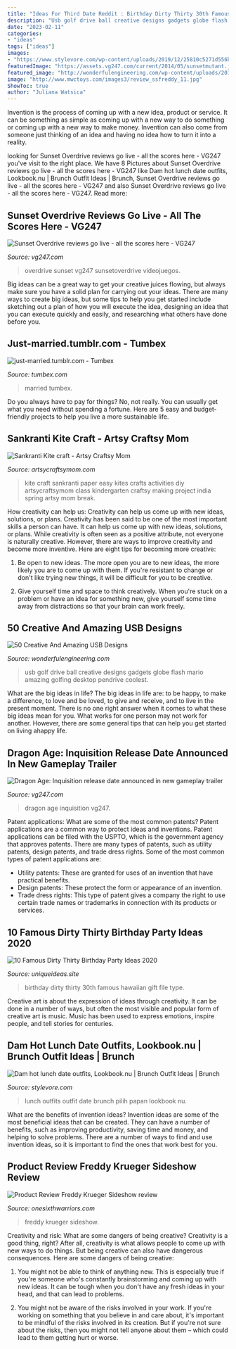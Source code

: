 ```yaml
---
title: "Ideas For Third Date Reddit : Birthday Dirty Thirty 30th Famous Hawaiian Gift File Type"
description: "Usb golf drive ball creative designs gadgets globe flash mario amazing golfing desktop pendrive coolest"
date: "2023-02-11"
categories:
- "ideas"
tags: ["ideas"]
images:
- "https://www.stylevore.com/wp-content/uploads/2019/12/25810c5271d556b2ffb2507c7b17f608.jpg"
featuredImage: "https://assets.vg247.com/current/2014/05/sunsetmutant.jpg"
featured_image: "http://wonderfulengineering.com/wp-content/uploads/2013/04/Globe-USB.jpg"
image: "http://www.mwctoys.com/images3/review_ssfreddy_11.jpg"
ShowToc: true
author: "Juliana Watsica"
---
```



Invention is the process of coming up with a new idea, product or service. It can be something as simple as coming up with a new way to do something or coming up with a new way to make money. Invention can also come from someone just thinking of an idea and having no idea how to turn it into a reality.

	

		
looking for Sunset Overdrive reviews go live - all the scores here - VG247 you've visit to the right place. We have 8 Pictures about Sunset Overdrive reviews go live - all the scores here - VG247 like Dam hot lunch date outfits, Lookbook.nu | Brunch Outfit Ideas | Brunch, Sunset Overdrive reviews go live - all the scores here - VG247 and also Sunset Overdrive reviews go live - all the scores here - VG247. Read more:
		
    
## Sunset Overdrive Reviews Go Live - All The Scores Here - VG247

<img loading=lazy src="https://assets.vg247.com/current/2014/05/sunsetmutant.jpg" onerror="this.onerror=null;this.src='https://tse4.mm.bing.net/th?id=OIP.3o8-RxUcSnS_8DO8Z6smBwHaEK&amp;pid=15.1';" alt="Sunset Overdrive reviews go live - all the scores here - VG247">

_Source: vg247.com_

>overdrive sunset vg247 sunsetoverdrive videojuegos. 

	

Big ideas can be a great way to get your creative juices flowing, but always make sure you have a solid plan for carrying out your ideas. There are many ways to create big ideas, but some tips to help you get started include sketching out a plan of how you will execute the idea, designing an idea that you can execute quickly and easily, and researching what others have done before you.

    
## Just-married.tumblr.com - Tumbex

<img loading=lazy src="https://64.media.tumblr.com/6ff0f57704b8a2385ac0a5b3c14a61e3/tumblr_pau7rd9dPd1sysqcjo1_400.jpg" onerror="this.onerror=null;this.src='https://tse4.mm.bing.net/th?id=OIP.ZfebU09_7MkhdA6Cd4r_1QAAAA&amp;pid=15.1';" alt="just-married.tumblr.com - Tumbex">

_Source: tumbex.com_

>married tumbex. 

	

Do you always have to pay for things? No, not really. You can usually get what you need without spending a fortune. Here are 5 easy and budget-friendly projects to help you live a more sustainable life.

    
## Sankranti Kite Craft - Artsy Craftsy Mom

<img loading=lazy src="https://artsycraftsymom.com/content/uploads/2013/11/Sankranti-Kite-craft.jpg" onerror="this.onerror=null;this.src='https://tse1.mm.bing.net/th?id=OIP.WHf-lwZHzd4IWOqQM_wergAAAA&amp;pid=15.1';" alt="Sankranti Kite craft - Artsy Craftsy Mom">

_Source: artsycraftsymom.com_

>kite craft sankranti paper easy kites crafts activities diy artsycraftsymom class kindergarten craftsy making project india spring artsy mom break. 

	

How creativity can help us: Creativity can help us come up with new ideas, solutions, or plans.
Creativity has been said to be one of the most important skills a person can have. It can help us come up with new ideas, solutions, or plans. While creativity is often seen as a positive attribute, not everyone is naturally creative. However, there are ways to improve creativity and become more inventive. Here are eight tips for becoming more creative: 
1. Be open to new ideas. The more open you are to new ideas, the more likely you are to come up with them. If you're resistant to change or don't like trying new things, it will be difficult for you to be creative.

2. Give yourself time and space to think creatively. When you're stuck on a problem or have an idea for something new, give yourself some time away from distractions so that your brain can work freely.

    
## 50 Creative And Amazing USB Designs

<img loading=lazy src="http://wonderfulengineering.com/wp-content/uploads/2013/04/Globe-USB.jpg" onerror="this.onerror=null;this.src='https://tse2.mm.bing.net/th?id=OIP.fw9zAlBG5MdHjFhPlJ2kGgHaGg&amp;pid=15.1';" alt="50 Creative And Amazing USB Designs">

_Source: wonderfulengineering.com_

>usb golf drive ball creative designs gadgets globe flash mario amazing golfing desktop pendrive coolest. 

	

What are the big ideas in life?
The big ideas in life are: to be happy, to make a difference, to love and be loved, to give and receive, and to live in the present moment. There is no one right answer when it comes to what these big ideas mean for you. What works for one person may not work for another. However, there are some general tips that can help you get started on living ahappy life.

    
## Dragon Age: Inquisition Release Date Announced In New Gameplay Trailer

<img loading=lazy src="https://assets.vg247.com/current/2014/04/daprintfeb_2.jpg" onerror="this.onerror=null;this.src='https://tse1.mm.bing.net/th?id=OIP.QqnDV00D0QIzwd7BwxxgfgHaEK&amp;pid=15.1';" alt="Dragon Age: Inquisition release date announced in new gameplay trailer">

_Source: vg247.com_

>dragon age inquisition vg247. 

	

Patent applications: What are some of the most common patents?
Patent applications are a common way to protect ideas and inventions. Patent applications can be filed with the USPTO, which is the government agency that approves patents. There are many types of patents, such as utility patents, design patents, and trade dress rights. Some of the most common types of patent applications are: 
- Utility patents: These are granted for uses of an invention that have practical benefits. 
- Design patents: These protect the form or appearance of an invention. 
- Trade dress rights: This type of patent gives a company the right to use certain trade names or trademarks in connection with its products or services.

    
## 10 Famous Dirty Thirty Birthday Party Ideas 2020

<img loading=lazy src="https://www.uniqueideas.site/wp-content/uploads/dirty-thirty-hawaiian-style-birthday-suprise-pinterest-birthdays.jpg" onerror="this.onerror=null;this.src='https://tse2.mm.bing.net/th?id=OIP.GdGv9LieX_HpwtXv1TNraAHaJ4&amp;pid=15.1';" alt="10 Famous Dirty Thirty Birthday Party Ideas 2020">

_Source: uniqueideas.site_

>birthday dirty thirty 30th famous hawaiian gift file type. 

	

Creative art is about the expression of ideas through creativity. It can be done in a number of ways, but often the most visible and popular form of creative art is music. Music has been used to express emotions, inspire people, and tell stories for centuries.

    
## Dam Hot Lunch Date Outfits, Lookbook.nu | Brunch Outfit Ideas | Brunch

<img loading=lazy src="https://www.stylevore.com/wp-content/uploads/2019/12/25810c5271d556b2ffb2507c7b17f608.jpg" onerror="this.onerror=null;this.src='https://tse3.mm.bing.net/th?id=OIP.E0-on7TU6ZyTbmIiqGijXgHaJ4&amp;pid=15.1';" alt="Dam hot lunch date outfits, Lookbook.nu | Brunch Outfit Ideas | Brunch">

_Source: stylevore.com_

>lunch outfits outfit date brunch pilih papan lookbook nu. 

	

What are the benefits of invention ideas?
Invention ideas are some of the most beneficial ideas that can be created. They can have a number of benefits, such as improving productivity, saving time and money, and helping to solve problems. There are a number of ways to find and use invention ideas, so it is important to find the ones that work best for you.

    
## Product Review Freddy Krueger Sideshow Review

<img loading=lazy src="http://www.mwctoys.com/images3/review_ssfreddy_11.jpg" onerror="this.onerror=null;this.src='https://tse3.mm.bing.net/th?id=OIP.KM2EdzADnabk0YhQNyAdGQHaLk&amp;pid=15.1';" alt="Product Review Freddy Krueger Sideshow review">

_Source: onesixthwarriors.com_

>freddy krueger sideshow. 

	

Creativity and risk: What are some dangers of being creative?
Creativity is a good thing, right? After all, creativity is what allows people to come up with new ways to do things. But being creative can also have dangerous consequences. Here are some dangers of being creative:
1) You might not be able to think of anything new. This is especially true if you're someone who's constantly brainstorming and coming up with new ideas. It can be tough when you don't have any fresh ideas in your head, and that can lead to problems.

2) You might not be aware of the risks involved in your work. If you're working on something that you believe in and care about, it's important to be mindful of the risks involved in its creation. But if you're not sure about the risks, then you might not tell anyone about them – which could lead to them getting hurt or worse.

